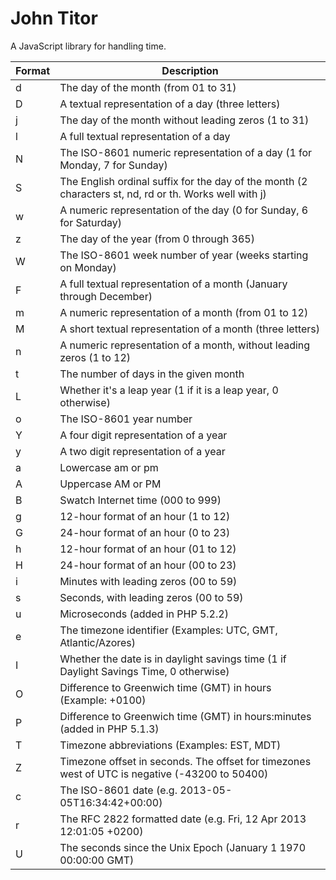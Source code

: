 # John Titor

A JavaScript library for handling time.

| Format | Description                                                                                   |
|--------|-----------------------------------------------------------------------------------------------|
| d      | The day of the month (from 01 to 31)                                                          |
| D      | A textual representation of a day (three letters)                                             |
| j      | The day of the month without leading zeros (1 to 31)                                          |
| l      | A full textual representation of a day                                                        |
| N      | The ISO-8601 numeric representation of a day (1 for Monday, 7 for Sunday)                     |
| S      | The English ordinal suffix for the day of the month (2 characters st, nd, rd or th. Works well with j) |
| w      | A numeric representation of the day (0 for Sunday, 6 for Saturday)                            |
| z      | The day of the year (from 0 through 365)                                                      |
| W      | The ISO-8601 week number of year (weeks starting on Monday)                                   |
| F      | A full textual representation of a month (January through December)                           |
| m      | A numeric representation of a month (from 01 to 12)                                           |
| M      | A short textual representation of a month (three letters)                                     |
| n      | A numeric representation of a month, without leading zeros (1 to 12)                          |
| t      | The number of days in the given month                                                         |
| L      | Whether it's a leap year (1 if it is a leap year, 0 otherwise)                                |
| o      | The ISO-8601 year number                                                                      |
| Y      | A four digit representation of a year                                                         |
| y      | A two digit representation of a year                                                          |
| a      | Lowercase am or pm                                                                            |
| A      | Uppercase AM or PM                                                                            |
| B      | Swatch Internet time (000 to 999)                                                             |
| g      | 12-hour format of an hour (1 to 12)                                                           |
| G      | 24-hour format of an hour (0 to 23)                                                           |
| h      | 12-hour format of an hour (01 to 12)                                                          |
| H      | 24-hour format of an hour (00 to 23)                                                          |
| i      | Minutes with leading zeros (00 to 59)                                                         |
| s      | Seconds, with leading zeros (00 to 59)                                                        |
| u      | Microseconds (added in PHP 5.2.2)                                                             |
| e      | The timezone identifier (Examples: UTC, GMT, Atlantic/Azores)                                 |
| I      | Whether the date is in daylight savings time (1 if Daylight Savings Time, 0 otherwise)        |
| O      | Difference to Greenwich time (GMT) in hours (Example: +0100)                                  |
| P      | Difference to Greenwich time (GMT) in hours:minutes (added in PHP 5.1.3)                      |
| T      | Timezone abbreviations (Examples: EST, MDT)                                                   |
| Z      | Timezone offset in seconds. The offset for timezones west of UTC is negative (-43200 to 50400)|
| c      | The ISO-8601 date (e.g. 2013-05-05T16:34:42+00:00)                                            |
| r      | The RFC 2822 formatted date (e.g. Fri, 12 Apr 2013 12:01:05 +0200)                            |
| U      | The seconds since the Unix Epoch (January 1 1970 00:00:00 GMT)                                |
